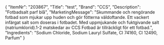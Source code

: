 {
  "ItemNr": "203867",
  "Title": "test",
  "Brand": "CCS",
  "Description": "Fotbadsalt parf blå",
  "MarketingMessage": "Skummande och rengörande fotbad som mjukar upp huden och gör fötterna väldoftande. Ett vackert infärgat salt som doseras i fotbadet. Med uppmjukande och fuktgivande salt (natriumklorid).1-2 matskedar av CCS Fotbad är tillräckligt för ett fotbad.",
  "Ingredients": "Sodium Chloride, Sodium Lauryl Sulfate, Cl 74160, Cl 12490, Parfum"
}